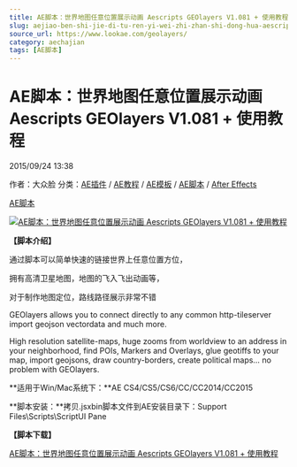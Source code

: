 ```yaml
---
title: AE脚本：世界地图任意位置展示动画 Aescripts GEOlayers V1.081 + 使用教程
slug: aejiao-ben-shi-jie-di-tu-ren-yi-wei-zhi-zhan-shi-dong-hua-aescripts-geolayers-v1-081-shi-yong-jiao-cheng
source_url: https://www.lookae.com/geolayers/
category: aechajian
tags: [AE脚本]
---
```

# AE脚本：世界地图任意位置展示动画 Aescripts GEOlayers V1.081 + 使用教程

2015/09/24 13:38

作者：大众脸
分类：[AE插件](https://www.lookae.com/after-effects/aechajian/) / [AE教程](https://www.lookae.com/after-effects/aejiaocheng/) / [AE模板](https://www.lookae.com/after-effects/other-after-effects/) / [AE脚本](https://www.lookae.com/after-effects/aescripts/) / [After Effects](https://www.lookae.com/after-effects/)

[AE脚本](https://www.lookae.com/tag/ae%e8%84%9a%e6%9c%ac/)

[![AE脚本：世界地图任意位置展示动画 Aescripts GEOlayers V1.081 + 使用教程](https://www.lookae.com/wp-content/uploads/2015/09/GEOlayers.jpg "AE脚本：世界地图任意位置展示动画 Aescripts GEOlayers V1.081 + 使用教程-LookAE.com")](https://www.lookae.com/wp-content/uploads/2015/09/GEOlayers.jpg)

**【脚本介绍】**

通过脚本可以简单快速的链接世界上任意位置方位，

拥有高清卫星地图，地图的飞入飞出动画等，

对于制作地图定位，路线路径展示非常不错

GEOlayers allows you to connect directly to any common http-tileserver import geojson vectordata and much more.

High resolution satellite-maps, huge zooms from worldview to an address in your neighborhood, find POIs, Markers and Overlays, glue geotiffs to your map, import geojsons, draw country-borders, create political maps… no problem with GEOlayers.

**适用于Win/Mac系统下：**AE CS4/CS5/CS6/CC/CC2014/CC2015

**脚本安装：**拷贝.jsxbin脚本文件到AE安装目录下：Support Files\Scripts\ScriptUI Pane

**【脚本下载】**

[AE脚本：世界地图任意位置展示动画 Aescripts GEOlayers V1.081 + 使用教程](https://www.400gb.com/file/119836322)
